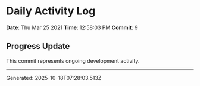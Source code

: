 # Daily Activity Log

**Date**: Thu Mar 25 2021
**Time**: 12:58:03 PM
**Commit**: 9

## Progress Update

This commit represents ongoing development activity.

---
Generated: 2025-10-18T07:28:03.513Z
